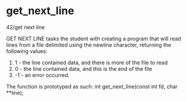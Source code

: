 # get_next_line
42/get next line

GET NEXT LINE tasks the student with creating a program that will read lines from a file delimited using the newline character, returning the following values:

1. 1 - the line contained data, and there is more of the file to read
2. 0 - the line contained data, and this is the end of the file
3. -1 - an error occurred.

The function is prototyped as such: int get_next_line(const int fd, char **line);
